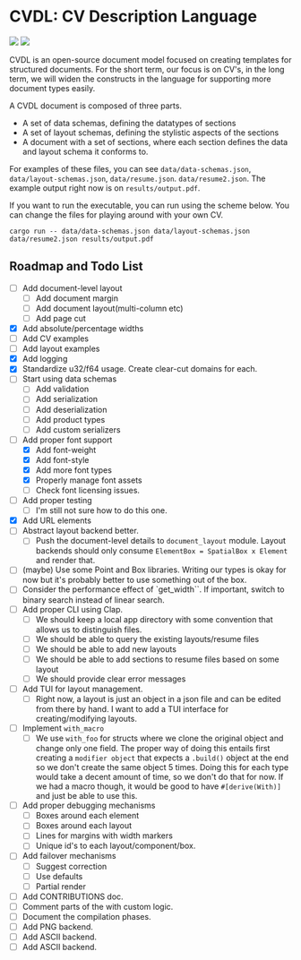 # CVDL: CV Description Language

![](https://badgen.net/static/license/MIT/blue)
![](https://badgen.net/github/stars/alpaylan/cvdl)

CVDL is an open-source document model focused on creating templates for structured documents. For the short term,
our focus is on CV's, in the long term, we will widen the constructs in the language for supporting more document types easily.

A CVDL document is composed of three parts.

- A set of data schemas, defining the datatypes of sections
- A set of layout schemas, defining the stylistic aspects of the sections
- A document with a set of sections, where each section defines the data and layout schema it conforms to.

For examples of these files, you can see `data/data-schemas.json`, `data/layout-schemas.json`, `data/resume.json`. `data/resume2.json`. The example output right now is on `results/output.pdf`.

If you want to run the executable, you can run using the scheme below. You can change the files for playing around
with your own CV.

`cargo run -- data/data-schemas.json data/layout-schemas.json data/resume2.json results/output.pdf`

## Roadmap and Todo List

- [ ] Add document-level layout
  - [ ] Add document margin
  - [ ] Add document layout(multi-column etc)
  - [ ] Add page cut
- [x] Add absolute/percentage widths
- [ ] Add CV examples
- [ ] Add layout examples
- [x] Add logging
- [x] Standardize u32/f64 usage. Create clear-cut domains for each.
- [ ] Start using data schemas
  - [ ] Add validation
  - [ ] Add serialization
  - [ ] Add deserialization
  - [ ] Add product types
  - [ ] Add custom serializers
- [ ] Add proper font support
  - [x] Add font-weight
  - [x] Add font-style
  - [x] Add more font types
  - [x] Properly manage font assets
  - [ ] Check font licensing issues.
- [ ] Add proper testing
  - [ ] I'm still not sure how to do this one.
- [x] Add URL elements
- [ ] Abstract layout backend better.
  - [ ] Push the document-level details to `document_layout` module. Layout backends should only consume `ElementBox = SpatialBox x Element` and render that.
- [ ] (maybe) Use some Point and Box libraries. Writing our types is okay for now but it's probably better to use something out of the box.
- [ ] Consider the performance effect of `get_width``. If important, switch to binary search instead of linear search.
- [ ] Add proper CLI using Clap.
  - [ ] We should keep a local app directory with some convention that allows us to distinguish files.
  - [ ] We should be able to query the existing layouts/resume files
  - [ ] We should be able to add new layouts
  - [ ] We should be able to add sections to resume files based on some layout
  - [ ] We should provide clear error messages
- [ ] Add TUI for layout management.
  - [ ] Right now, a layout is just an object in a json file and can be edited from there by hand. I want to add a TUI interface for creating/modifying layouts.
- [ ] Implement `with_macro`
  - [ ] We use `with_foo` for structs where we clone the original object and change only one field. The proper way of doing this entails first creating a `modifier object` that expects a `.build()` object at the end so we don't create the same object 5 times. Doing this for each type would take a decent amount of time, so we don't do that for now. If we had a macro though, it would be good to have `#[derive(With)]` and just be able to use this.
- [ ] Add proper debugging mechanisms
  - [ ] Boxes around each element
  - [ ] Boxes around each layout
  - [ ] Lines for margins with width markers
  - [ ] Unique id's to each layout/component/box.
- [ ] Add failover mechanisms
  - [ ] Suggest correction
  - [ ] Use defaults
  - [ ] Partial render
- [ ] Add CONTRIBUTIONS doc.
- [ ] Comment parts of the with custom logic.
- [ ] Document the compilation phases.
- [ ] Add PNG backend.
- [ ] Add ASCII backend.
- [ ] Add ASCII backend.
